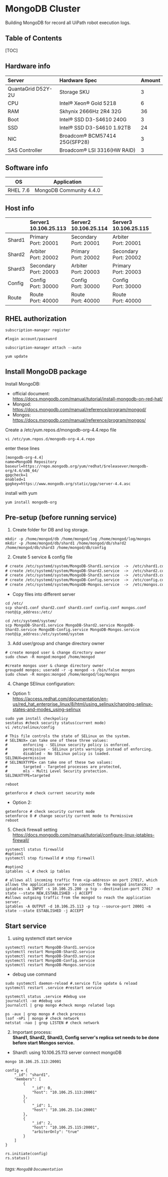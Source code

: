 MongoDB Cluster
===
Building MongoDB for record all UiPath robot execution logs.

## Table of Contents

[TOC]

## Hardware info

| Server             | Hardware Spec                 | Amount |
|:------------------ |:----------------------------- |:------ |
| QuantaGrid D52Y-2U | Storage SKU                   | 3      |
| CPU                | Intel® Xeon® Gold 5218        | 6      |
| RAM                | Skhynix 2666Hz 2R4 32G        | 36     |
| Boot               | Intel® SSD D3-S4610 240G      | 3      |
| SSD                | Intel® SSD D3-S4610 1.92TB    | 24     |
| NIC                | Broadcom® BCM57414 25G(SFP28) | 3      |
| SAS Controller     | Broadcom® LSI 3316(HW RAID)   | 3      |


## Software info

| OS | Application |
| -------- | -------- |
| RHEL 7.6     | MongoDB Community 4.4.0    |

## Host info

|        | Server1<br/>10.106.25.113 | Server2<br/>10.106.25.114 | Server3<br/>10.106.25.115 |
| ------ |:-------------------------- |:-------------------------- |:-------------------------- |
| Shard1 | Primary<br/>Port: 20001   | Secondary<br/>Port: 20001 | Arbiter<br/>Port: 20001   |
| Shard2 | Arbiter<br/>Port: 20002   | Primary<br/>Port: 20002   | Secondary<br/>Port: 20002 |
| Shard3 | Secondary<br/>Port: 20003 | Arbiter<br/>Port: 20003   | Primary<br/>Port: 20003   |
| Config | Config<br/>Port: 30000    | Config<br/>Port: 30000    | Config<br/>Port: 30000    |
| Route  | Route<br/>Port: 40000     | Route<br/>Port: 40000     | Route<br/>Port: 40000     |


## RHEL authorization

``` bash=
subscription-manager register

#login account/password

subscription-manager attach --auto

yum update
```

## Install MongoDB package
Install MongoDB:

* official document:<br/> https://docs.mongodb.com/manual/tutorial/install-mongodb-on-red-hat/
* Mongod:<br/> 
https://docs.mongodb.com/manual/reference/program/mongod/
* Mongos:<br/>
https://docs.mongodb.com/manual/reference/program/mongos/


Create a /etc/yum.repos.d/mongodb-org-4.4.repo file
``` bash=
vi /etc/yum.repos.d/mongodb-org-4.4.repo
```
enter these lines
``` bash=
[mongodb-org-4.4]
name=MongoDB Repository
baseurl=https://repo.mongodb.org/yum/redhat/$releasever/mongodb-org/4.4/x86_64/
gpgcheck=1
enabled=1
gpgkey=https://www.mongodb.org/static/pgp/server-4.4.asc
```
install with yum
``` bash=
yum install mongodb-org
```

## Pre-setup (before running service)
1. Create folder for DB and log storage.
``` bash=
mkdir -p /home/mongod/db /home/mongod/log /home/mongod/log/mongos
mkdir -p /home/mongod/db/shard1 /home/mongod/db/shard2 /home/mongod/db/shard3 /home/mongod/db/config
```

2. Create 5 service & config file
``` txt
# create /etc/systemd/system/MongoDB-Shard1.service  ->  /etc/shard1.conf
# create /etc/systemd/system/MongoDB-Shard2.service  ->  /etc/shard2.conf
# create /etc/systemd/system/MongoDB-Shard3.service  ->  /etc/shard3.conf
# create /etc/systemd/system/MongoDB-Config.service  ->  /etc/config.conf
# create /etc/systemd/system/MongoDB-Mongos.service  ->  /etc/mongos.conf
```
 - Copy files into different server
``` bash=
cd /etc/
scp shard1.conf shard2.conf shard3.conf config.conf mongos.conf root@ip_address:/etc/

cd /etc/systemd/system/
scp MongoDB-Shard1.service MongoDB-Shard2.service MongoDB-Shard3.service MongoDB-Config.service MongoDB-Mongos.service root@ip_address:/etc/systemd/system
```
3. Add user/group and change directory owner
``` bash=
# create mongod user & change directory owner
sudo chown -R mongod:mongod /home/mongod

#create mongos user & change directory owner
groupadd mongos; useradd -r -g mongod -s /bin/false mongos
sudo chown -R mongos:mongod /home/mongod/log/mongos
```

4. Change SElinux configuration:

 - Option 1:<br/>
https://access.redhat.com/documentation/en-us/red_hat_enterprise_linux/8/html/using_selinux/changing-selinux-states-and-modes_using-selinux
``` bash=
sudo yum install checkpolicy
sestatus #check security status(current mode)
vi /etc/selinux/config
```

``` bash=
# This file controls the state of SELinux on the system.
# SELINUX= can take one of these three values:
#       enforcing - SELinux security policy is enforced.
#       permissive - SELinux prints warnings instead of enforcing.
#       disabled - No SELinux policy is loaded.
SELINUX=permissive
# SELINUXTYPE= can take one of these two values:
#       targeted - Targeted processes are protected,
#       mls - Multi Level Security protection.
SELINUXTYPE=targeted
```

```bash=
reboot
```

``` bash=
getenforce # check current security mode
```
 - Option 2:
```  bash=
getenforce # check security current mode
setenforce 0 # change security current mode to Permissive
reboot
```

5. Check firewall setting<br/>
https://docs.mongodb.com/manual/tutorial/configure-linux-iptables-firewall/
```bash=
systemctl status firewalld
#option1
systemctl stop firewalld # stop firewall

#option2
iptables -L # check ip tables

# allows all incoming traffic from <ip-address> on port 27017, which allows the application server to connect to the mongod instance.
iptables -A INPUT -s 10.106.25.200 -p tcp --destination-port 27017 -m state --state NEW,ESTABLISHED -j ACCEPT
#allows outgoing traffic from the mongod to reach the application server.
iptables -A OUTPUT -d 10.106.25.113 -p tcp --source-port 20001 -m state --state ESTABLISHED -j ACCEPT
```

## Start service
1. using systemctl start service
``` bash=
systemctl restart MongoDB-Shard1.service
systemctl restart MongoDB-Shard2.service
systemctl restart MongoDB-Shard3.service
systemctl restart MongoDB-Config.service
systemctl restart MongoDB-Mongos.service
```
- debug use command
``` bash=
sudo systemctl daemon-reload #.service file update & reload
systemctl restart .service #restart service

systemctl status .service #debug use
journalctl -xe #debug use
journalctl | grep mongo #check mongo related logs

ps -aux | grep mongo # check process
lsof -nPi | mongo # check network 
netstat -nao | grep LISTEN # check network
```

2. Important process:<br/>
**Shard1, Shard2, Shard3, Config server's replica set needs to be done before start Mongos service.**<br/>

- Shard1: using 10.106.25.113 server connect mongoDB<br/>
```bash=
mongo 10.106.25.113:20001
```
```json=
config = {
    "_id": "shard1",
    "members": [
        {
            "_id": 0,
            "host": "10.106.25.113:20001"
        },
        {
            "_id": 1,
            "host": "10.106.25.114:20001"
        },
        {
            "_id": 2,
            "host": "10.106.25.115:20001",
            "arbiterOnly": "true"
        }
    ]
}
```
```bash=
rs.initiate(config)
rs.status()
```





###### tags: `MongoDB` `Documentation`
